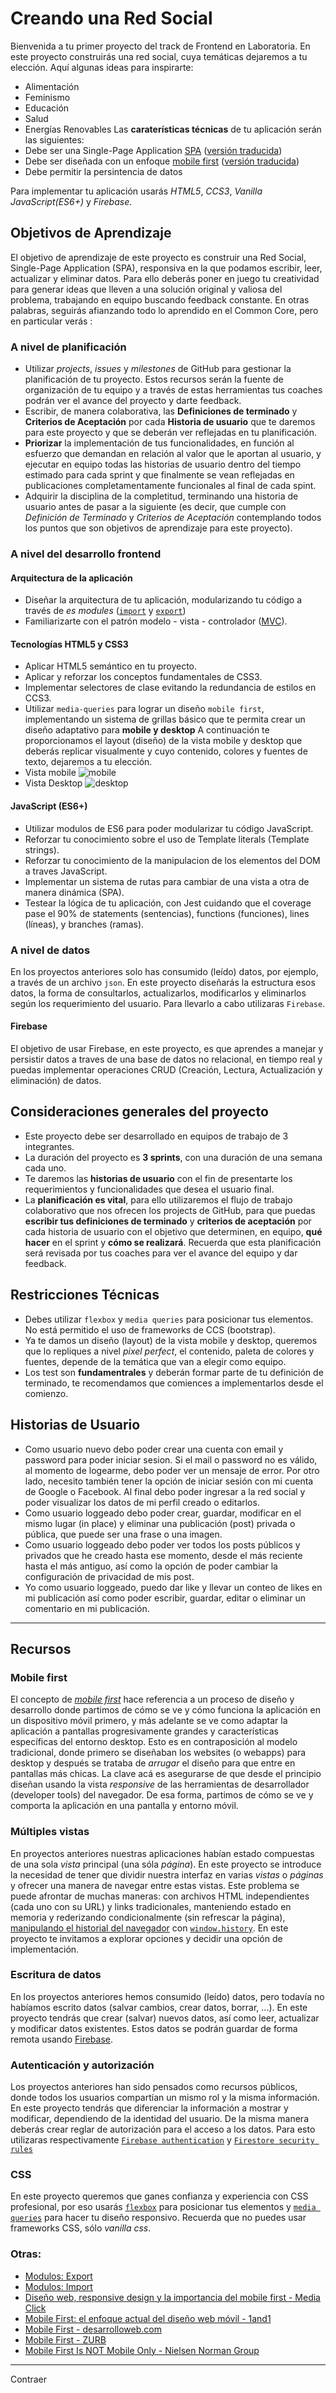 # Creando una Red Social
Bienvenida a tu primer proyecto del track de Frontend en Laboratoria.
En este proyecto construirás una red social, cuya temáticas dejaremos a tu elección.
Aquí algunas ideas para inspirarte:
- Alimentación
- Feminismo
- Educación
- Salud
- Energías Renovables
Las **caraterísticas técnicas** de tu aplicación serán las siguientes:
- Debe ser una Single-Page Application [SPA](https://dzone.com/articles/how-single-page-web-applications-actually-work) ([versión traducida](https://dzone.com/articles/how-single-page-web-applications-actually-work))
- Debe ser diseñada con un enfoque [mobile first](https://darwindigital.com/mobile-first-versus-responsive-web-design/) ([versión traducida](https://translate.google.com/translate?hl=&sl=auto&tl=es&u=https%3A%2F%2Fdarwindigital.com%2Fmobile-first-versus-responsive-web-design))
- Debe permitir la persintencia de datos
  
Para implementar tu aplicación usarás *HTML5*, *CCS3*, *Vanilla JavaScript(ES6+)* y *Firebase*.
## Objetivos de Aprendizaje
El objetivo de aprendizaje de este proyecto es construir una Red Social, Single-Page Application (SPA), responsiva en la que podamos escribir, leer, actualizar y eliminar datos.
Para ello deberás poner en juego tu creatividad para generar ideas que lleven a una solución original y valiosa del problema, trabajando en equipo buscando feedback constante.
En otras palabras, seguirás afianzando todo lo aprendido en el Common Core, pero en particular verás :
### A nivel de planificación
* Utilizar *projects*, *issues* y *milestones* de GitHub para gestionar la planificación de tu proyecto. Estos recursos serán la fuente de organización de tu equipo y a través de estas herramientas tus coaches podrán ver el avance del proyecto y darte feedback.
* Escribir, de manera colaborativa, las **Definiciones de terminado** y **Criterios de Aceptación** por cada **Historia de usuario** que te daremos para este proyecto y que se deberán ver reflejadas en tu planificación.
* **Priorizar** la implementación de tus funcionalidades, en función al esfuerzo que demandan en relación al valor que le aportan al usuario, y ejecutar en equipo todas las historias de usuario dentro del tiempo estimado para cada sprint y que finalmente se vean reflejadas en publicaciones completamentamente funcionales al final de cada spint.
* Adquirir la disciplina de la completitud, terminando una historia de usuario antes de pasar a la siguiente (es decir, que cumple con *Definición de Terminado* y *Criterios de Aceptación* contemplando todos los puntos que son objetivos de aprendizaje para este proyecto).
### A nivel del desarrollo frontend
#### Arquitectura de la aplicación
- Diseñar la arquitectura de tu aplicación, modularizando tu código a través de *es modules* ([`import`](https://developer.mozilla.org/es/docs/Web/JavaScript/Referencia/Sentencias/import) y [`export`](https://developer.mozilla.org/es/docs/Web/JavaScript/Referencia/Sentencias/export))
- Familiarizarte con el patrón  modelo - vista - controlador ([MVC](https://es.wikipedia.org/wiki/Modelo%E2%80%93vista%E2%80%93controlador)).
#### Tecnologías HTML5 y CSS3
* Aplicar HTML5 semántico en tu proyecto.
* Aplicar y reforzar los conceptos fundamentales de CSS3.
* Implementar selectores de clase evitando la redundancia de estilos en CCS3.
* Utilizar `media-queries` para lograr un diseño `mobile first`, implementando un sistema de grillas básico que te permita crear un diseño adaptativo para **mobile y desktop**
A continuación te proporcionamos el layout (diseño) de la vista mobile y desktop que deberás replicar visualmente y cuyo contenido, colores y fuentes de texto, dejaremos a tu elección.
* Vista mobile
    ![mobile](https://user-images.githubusercontent.com/32286663/56174616-ec9f6100-5fb8-11e9-9edb-d5ef7c251d9c.png)
* Vista Desktop
    ![desktop](https://user-images.githubusercontent.com/32286663/56174626-fcb74080-5fb8-11e9-8854-26e8d9c4e25f.png)
#### JavaScript (ES6+)
* Utilizar modulos de ES6 para poder modularizar tu código JavaScript.
* Reforzar tu conocimiento sobre el uso de Template literals (Template strings).
* Reforzar tu conocimiento de la manipulacion de los elementos del DOM a traves JavaScript.
* Implementar un sistema de rutas para cambiar de una vista a otra de manera dinámica (SPA).
* Testear la lógica de tu aplicación, con Jest cuidando que el coverage pase el 90% de statements (sentencias), functions (funciones), lines (líneas), y branches (ramas).
### A nivel de datos
En los proyectos anteriores solo has consumido (leído) datos, por ejemplo, a través de un archivo `json`.
En este proyecto diseñarás la estructura esos datos, la forma de consultarlos, actualizarlos, modificarlos y eliminarlos según los requerimiento del usuario. Para llevarlo a cabo utilizaras `Firebase`.
#### Firebase
El objetivo de usar Firebase, en este proyecto, es que aprendes a manejar y persistir datos a traves de una base de datos no relacional, en tiempo real y puedas implementar operaciones CRUD (Creación, Lectura, Actualización y eliminación) de datos.
## Consideraciones generales del proyecto
* Este proyecto debe ser desarrollado en equipos de trabajo de 3 integrantes.
* La duración del proyecto es **3 sprints**, con una duración de una semana cada uno.
* Te daremos las **historias de usuario** con el fin de presentarte los requerimientos y funcionalidades que desea el usuario final.
* La **planificación es vital**, para ello utilizaremos el flujo de trabajo colaborativo que nos ofrecen los projects de GitHub, para que puedas **escribir tus definiciones de terminado** y **criterios de aceptación** por cada historia de usuario con el objetivo que determinen, en equipo, **qué hacer** en el sprint y **cómo se realizará**. Recuerda que esta planificación será revisada por tus coaches para ver el avance del equipo y dar feedback.
## Restricciones Técnicas
* Debes utilizar `flexbox` y `media queries` para posicionar tus elementos. No está permitido el uso de frameworks de CCS (bootstrap).
* Ya te damos un diseño (layout) de la vista mobile y desktop, queremos que lo repliques a nivel *pixel perfect*, el contenido, paleta de colores y fuentes, depende de la temática que van a elegir como equipo.
* Los test son **fundamentrales** y deberán formar parte de tu definición de terminado, te recomendamos que comiences a implementarlos desde el comienzo.
## Historias de Usuario
* Como usuario nuevo debo poder crear una cuenta con email y password para poder iniciar sesion. Si el mail o password no es válido, al momento de logearme, debo poder ver un mensaje de error. Por otro lado, necesito también tener la opción de iniciar sesión con mi cuenta de Google o Facebook. Al final debo poder ingresar a la red social y poder visualizar los datos de mi perfil creado o editarlos.
* Como usuario loggeado debo poder crear, guardar, modificar en el mismo lugar (in place) y eliminar una publicación (post) privada o pública, que puede ser una frase o una imagen.
* Como usuario loggeado debo poder ver todos los posts públicos y privados que he creado hasta ese momento, desde el más reciente hasta el más antiguo, así como la opción de poder cambiar la configuración de privacidad de mis post.
* Yo como usuario loggeado, puedo dar like y llevar un conteo de likes en mi publicación así como poder escribir, guardar, editar o eliminar un comentario en mi publicación.
***
## Recursos
### Mobile first
El concepto de [_mobile first_](https://www.mediaclick.es/blog/diseno-web-responsive-design-y-la-importancia-del-mobile-first/)
hace referencia a un proceso de diseño y desarrollo donde partimos de cómo se ve
y cómo funciona la aplicación en un dispositivo móvil primero, y más adelante se
ve como adaptar la aplicación a pantallas progresivamente grandes y
características específicas del entorno desktop. Esto es en contraposición al
modelo tradicional, donde primero se diseñaban los websites (o webapps) para
desktop y después se trataba de _arrugar_ el diseño para que entre en pantallas
más chicas. La clave acá es asegurarse de que desde el principio diseñan usando
la vista _responsive_ de las herramientas de desarrollador (developer tools) del
navegador. De esa forma, partimos de cómo se ve y comporta la aplicación en una
pantalla y entorno móvil.
### Múltiples vistas
En proyectos anteriores nuestras aplicaciones habían estado compuestas de una
sola _vista_ principal (una sóla _página_). En este proyecto se introduce la
necesidad de tener que dividir nuestra interfaz en varias _vistas_ o _páginas_
y ofrecer una manera de navegar entre estas vistas. Este problema se puede
afrontar de muchas maneras: con archivos HTML independientes (cada uno con su
URL) y links tradicionales, manteniendo estado en memoria y rederizando
condicionalmente (sin refrescar la página), [manipulando el historial del
navegador](https://developer.mozilla.org/es/docs/DOM/Manipulando_el_historial_del_navegador)
con [`window.history`](https://developer.mozilla.org/es/docs/Web/API/Window/history).
En este proyecto te invitamos a explorar opciones y decidir una opción
de implementación.
### Escritura de datos
En los proyectos anteriores hemos consumido (leído) datos, pero todavía no
habíamos escrito datos (salvar cambios, crear datos, borrar, ...). En este
proyecto tendrás que crear (salvar) nuevos datos, así como leer, actualizar y
modificar datos existentes. Estos datos se podrán guardar de forma remota
usando [Firebase](https://firebase.google.com/).
### Autenticación y autorización
Los proyectos anteriores han sido pensados como recursos públicos, donde todos
los usuarios compartían un mismo rol y la misma información.
En este proyecto tendrás que diferenciar la información a mostrar y modificar,
dependiendo de la identidad del usuario.
De la misma manera deberás crear reglar de autorización para el acceso a los
datos.
Para esto utilizaras respectivamente
[`Firebase authentication`](https://firebase.google.com/docs/auth/) y
[`Firestore security rules`](https://firebase.google.com/docs/firestore/security/get-started)
### CSS
En este proyecto queremos que ganes confianza y experiencia con CSS profesional,
por eso usarás [`flexbox`](https://css-tricks.com/snippets/css/a-guide-to-flexbox/)
para posicionar tus elementos y
[`media queries`](https://developer.mozilla.org/es/docs/CSS/Media_queries) para hacer tu
diseño responsivo.
Recuerda que no puedes usar frameworks CSS, sólo *vanilla css*.
### Otras:
* [Modulos: Export](https://developer.mozilla.org/es/docs/Web/JavaScript/Referencia/Sentencias/export)
* [Modulos: Import](https://developer.mozilla.org/es/docs/Web/JavaScript/Referencia/Sentencias/import)
* [Diseño web, responsive design y la importancia del mobile first - Media Click](https://www.mediaclick.es/blog/diseno-web-responsive-design-y-la-importancia-del-mobile-first/)
* [Mobile First: el enfoque actual del diseño web móvil - 1and1](https://www.1and1.es/digitalguide/paginas-web/diseno-web/mobile-first-la-nueva-tendencia-del-diseno-web/)
* [Mobile First - desarrolloweb.com](https://desarrolloweb.com/articulos/mobile-first-responsive.html)
* [Mobile First - ZURB](https://zurb.com/word/mobile-first)
* [Mobile First Is NOT Mobile Only - Nielsen Norman Group](https://www.nngroup.com/articles/mobile-first-not-mobile-only/)
***
Contraer



